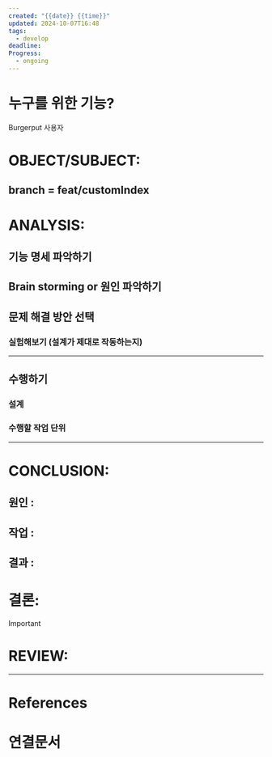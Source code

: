 ```yaml
---
created: "{{date}} {{time}}"
updated: 2024-10-07T16:48
tags:
  - develop
deadline: 
Progress:
  - ongoing
---
```

# 누구를 위한 기능?
Burgerput 사용자
# OBJECT/SUBJECT:
## branch = feat/customIndex

# ANALYSIS:
## 기능 명세 파악하기

## Brain storming or 원인 파악하기

## 문제 해결 방안 선택
### 실험해보기 (설계가 제대로 작동하는지)


---
## 수행하기
### 설계

### 수행할 작업 단위

---
# CONCLUSION:

## 원인 :

## 작업 :

## 결과 :

# 결론:
>[!important]

# REVIEW:

---
# References

# 연결문서
